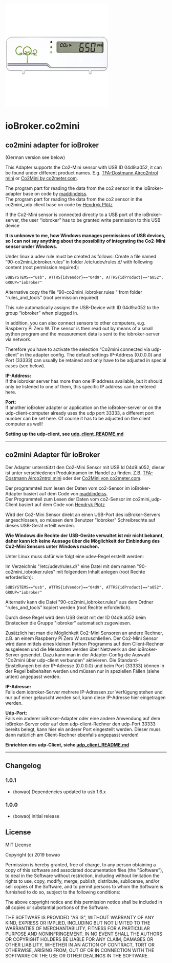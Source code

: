 ![Logo](admin/co2mini.png)
# ioBroker.co2mini

## co2mini adapter for ioBroker
(German version see below)

This Adapter supports the Co2-Mini sensor with USB ID 04d9:a052, it can be found under different product names. E.g. [TFA-Dostmann Airco2ntrol mini](https://www.tfa-dostmann.de/produkt/co2-monitor-airco2ntrol-mini-31-5006/) or [Co2Mini by co2meter.com](https://www.co2meter.com/products/co2mini-co2-indoor-air-quality-monitor).

The program part for reading the data from the co2 sensor in the ioBroker-adapter base on code by [maddindeiss](https://github.com/maddindeiss/co2-monitor).   
The program part for reading the data from the co2 sensor in the co2mini_udp client base on code by [Hendryk Plötz](https://hackaday.io/project/5301-reverse-engineering-a-low-cost-usb-co-monitor/log/17909-all-your-base-are-belong-to-us)


If the Co2-Mini sensor is connected directly to a USB port of the ioBroker-server, the user “iobroker” has to be granted write permission to this USB device

**It is unknown to me, how Windows manages permissions of USB devices, so I can not say anything about the possibility of integrating the Co2-Mini sensor under Windows.**

Under linux a udev rule must be created as follows:
Create a file named “90-co2mini_iobroker.rules“ in folder /etc/udev/rules.d/ with following content (root permission required):

    SUBSYSTEMS=="usb", ATTRS{idVendor}=="04d9", ATTRS{idProduct}=="a052", GROUP="iobroker"

Alternative copy the file “90-co2mini_iobroker.rules “ from folder “rules_and_tools” (root permission required)


This rule automatically assigns the USB-Device with ID 04d9:a052  to the group “iobroker” when plugged in.


In addition, you can also connect sensors to other computers, e.g. Raspberry Pi Zero W.
The sensor is then read out by means of a small python program and the measurement data is sent to the iobroker-server via network.

Therefore you have to activate the selection “Co2mini connected via udp-client” in the adapter config.
The default settings IP-Address (0.0.0.0) and Port (33333) can usually be retained and only have to be adjusted in special cases (see below).

**IP-Address:**  
If the iobroker server has more than one IP address available, but it should only be listened to one of them, this specific IP address can be entered here.

**Port:**   
If another ioBroker adapter or application on the ioBroker-server or on the udp-client-computer already uses the udp port 33333, a different port number can be set here. Of course it has to be adjusted on the client computer as well!

**Setting up the udp-client, see [udp_client_README.md](https://github.com/bowao/ioBroker.co2mini/blob/master/rules_and_tools/udp_client_README.md)**

---

## co2mini Adapter für ioBroker

Der Adapter unterstützt den Co2-Mini Sensor mit USB Id 04d9:a052, dieser ist unter verschiedenen Produktnamen im Handel zu finden.
Z.B. [TFA-Dostmann Airco2ntrol mini](https://www.tfa-dostmann.de/produkt/co2-monitor-airco2ntrol-mini-31-5006/) oder der [Co2Mini von co2meter.com](https://www.co2meter.com/products/co2mini-co2-indoor-air-quality-monitor).

Der programmteil zum lesen der Daten vom co2-Sensor im ioBroker-Adapter basiert auf dem Code von [maddindeiss](https://github.com/maddindeiss/co2-monitor).   
Der Programmteil zum Lesen der Daten vom co2-Sensor im co2mini_udp-Client basiert auf dem Code von [Hendryk Plötz](https://hackaday.io/project/5301-reverse-engineering-a-low-cost-usb-co-monitor/log/17909-all-your-base-are-belong-to-us)


Wird der Co2-Mini Sensor direkt an einen USB-Port des ioBroker-Servers angeschlossen, so müssen dem Benutzer "iobroker" Schreibrechte auf dieses USB-Gerät erteilt werden.

**Wie Windows die Rechte der USB-Geräte verwaltet ist mir nicht bekannt, daher kann ich keine Aussage über die Möglichkeit der Einbindung des Co2-Mini Sensors unter Windows machen.**

Unter Linux muss dafür wie folgt eine udev-Regel erstellt werden:

Im Verzeichnis "/etc/udev/rules.d/" eine Datei mit dem namen "90-co2mini_iobroker.rules" mit folgendem Inhalt anlegen (root Rechte erforderlich):

	SUBSYSTEMS=="usb", ATTRS{idVendor}=="04d9", ATTRS{idProduct}=="a052", GROUP="iobroker"

Alternativ kann die Datei "90-co2mini_iobroker.rules" aus dem Ordner "rules_and_tools" kopiert werden (root Rechte erforderlich).

Durch diese Regel wird dem USB Gerät mit der ID 04d9:a052 beim Einstecken die Gruppe "iobroker" automatisch zugewiesen.

Zusätzlich hat man die Möglichkeit Co2-Mini Sensoren an andere Rechner, z.B. an einem Raspberry Pi Zero W anzuschließen. 
Der Co2-Mini Sensor wird dann mittels eines kleinen Python Programms auf dem Client-Rechner ausgelesen und die Messdaten werden über Netzwerk an den ioBroker-Server gesendet.
Dazu kann man in der Adapter-Config die Auswahl "Co2mini über udp-client verbunden" aktivieren.
Die Standard-Einstellungen bei der IP-Adresse (0.0.0.0) und beim Port (33333) können in der Regel beibehalten werden und müssen nur in speziellen Fällen (siehe unten) angepasst werden.

**IP-Adresse:**  
Falls dem iobroker-Server mehrere IP-Adressen zur Verfügung stehen und nur auf einer gelauscht werden soll, kann diese IP-Adresse hier eingetragen werden.

**Udp-Port:**  
Falls ein anderer ioBroker-Adapter oder eine andere Anwendung auf dem ioBroker-Server oder auf dem udp-client-Rechner den udp-Port 33333 bereits belegt, kann hier ein anderer Port eingestellt werden. Dieser muss dann natürlich am Client-Rechner ebenfalls angepasst werden!

**Einrichten des udp-Client, siehe [udp_client_README.md](https://github.com/bowao/ioBroker.co2mini/blob/master/rules_and_tools/udp_client_README.md)**

---


## Changelog

### 1.0.1
* (bowao) Dependencies updated to usb 1.6.x

### 1.0.0
* (bowao) initial release

## License
MIT License

Copyright (c) 2019 bowao

Permission is hereby granted, free of charge, to any person obtaining a copy
of this software and associated documentation files (the "Software"), to deal
in the Software without restriction, including without limitation the rights
to use, copy, modify, merge, publish, distribute, sublicense, and/or sell
copies of the Software, and to permit persons to whom the Software is
furnished to do so, subject to the following conditions:

The above copyright notice and this permission notice shall be included in all
copies or substantial portions of the Software.

THE SOFTWARE IS PROVIDED "AS IS", WITHOUT WARRANTY OF ANY KIND, EXPRESS OR
IMPLIED, INCLUDING BUT NOT LIMITED TO THE WARRANTIES OF MERCHANTABILITY,
FITNESS FOR A PARTICULAR PURPOSE AND NONINFRINGEMENT. IN NO EVENT SHALL THE
AUTHORS OR COPYRIGHT HOLDERS BE LIABLE FOR ANY CLAIM, DAMAGES OR OTHER
LIABILITY, WHETHER IN AN ACTION OF CONTRACT, TORT OR OTHERWISE, ARISING FROM,
OUT OF OR IN CONNECTION WITH THE SOFTWARE OR THE USE OR OTHER DEALINGS IN THE
SOFTWARE.
